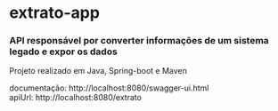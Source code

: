 <h1>extrato-app</h1>

<h3>API responsável por converter informações de um sistema legado e expor os dados</h3>
  Projeto realizado em Java, Spring-boot e Maven
  
  documentação: http://localhost:8080/swagger-ui.html<br>
  apiUrl: http://localhost:8080/extrato
